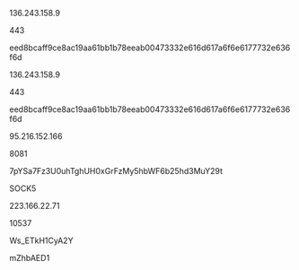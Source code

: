 136.243.158.9

443

eed8bcaff9ce8ac19aa61bb1b78eeab00473332e616d617a6f6e6177732e636f6d


136.243.158.9

443

eed8bcaff9ce8ac19aa61bb1b78eeab00473332e616d617a6f6e6177732e636f6d

95.216.152.166

8081

7pYSa7Fz3U0uhTghUH0xGrFzMy5hbWF6b25hd3MuY29t


SOCK5

223.166.22.71

10537

Ws_ETkH1CyA2Y

mZhbAED1

